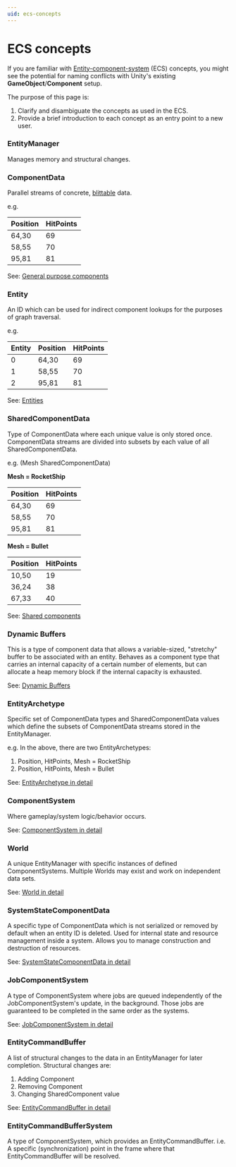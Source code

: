 ```yaml
---
uid: ecs-concepts
---
```

# ECS concepts

If you are familiar with [Entity-component-system](https://en.wikipedia.org/wiki/Entity%E2%80%93component%E2%80%93system) (ECS) concepts, you might see the potential for naming conflicts with Unity's existing __GameObject__/__Component__ setup. 

The purpose of this page is:
1. Clarify and disambiguate the concepts as used in the ECS.
2. Provide a brief introduction to each concept as an entry point to a new user.

### EntityManager
Manages memory and structural changes.

### ComponentData
Parallel streams of concrete, [blittable](https://docs.microsoft.com/en-us/dotnet/framework/interop/blittable-and-non-blittable-types) data. 

e.g.

| Position | HitPoints |
| ---------- | -----------|
| 64,30     | 69          |
| 58,55     | 70          |
| 95,81     | 81          |

See: [General purpose components](component_data.md)


### Entity
An ID which can be used for indirect component lookups for the purposes of graph traversal.

e.g.

| Entity | Position | HitPoints |
|--- | ---------- | -----------|
|0 | 64,30     | 69          |
|1 | 58,55     | 70          |
|2 | 95,81     | 81          |

See: [Entities](ecs_entities.md)

### SharedComponentData
Type of ComponentData where each unique value is only stored once. ComponentData streams are divided into subsets by each value of all SharedComponentData.

e.g. (Mesh SharedComponentData)

__Mesh = RocketShip__

| Position | HitPoints |
| ---------- | -----------|
| 64,30     | 69          |
| 58,55     | 70          |
| 95,81     | 81          |

__Mesh = Bullet__

| Position | HitPoints |
| ---------- | -----------|
| 10,50     | 19          |
| 36,24     | 38          |
| 67,33     | 40          |

See: [Shared components](shared_component_data.md)

### Dynamic Buffers

This is a type of component data that allows a variable-sized, "stretchy"
buffer to be associated with an entity. Behaves as a component type that
carries an internal capacity of a certain number of elements, but can allocate
a heap memory block if the internal capacity is exhausted.

See: [Dynamic Buffers](dynamic_buffers.md)

### EntityArchetype
Specific set of ComponentData types and SharedComponentData values which define the subsets of ComponentData streams stored in the EntityManager.

e.g. In the above, there are two EntityArchetypes:
1. Position, HitPoints, Mesh = RocketShip
2. Position, HitPoints, Mesh = Bullet

See: [EntityArchetype in detail](../api/Unity.Entities.EntityArchetype.html)

### ComponentSystem
Where gameplay/system logic/behavior occurs.

See: [ComponentSystem in detail](ecs_in_detail.md#componentsystem)

### World
A unique EntityManager with specific instances of defined ComponentSystems. Multiple Worlds may exist and work on independent data sets.

See: [World in detail](ecs_in_detail.md#world)

### SystemStateComponentData
A specific type of ComponentData which is not serialized or removed by default when an entity ID is deleted. Used for internal state and resource management inside a system. Allows you to manage construction and destruction of resources.

See: [SystemStateComponentData in detail](ecs_in_detail.md#systemstatecomponentdata)

### JobComponentSystem
A type of ComponentSystem where jobs are queued independently of the JobComponentSystem's update, in the background. Those jobs are guaranteed to be completed in the same order as the systems. 

See: [JobComponentSystem in detail](ecs_in_detail.md#jobcomponentsystem)

### EntityCommandBuffer
A list of structural changes to the data in an EntityManager for later completion. Structural changes are:
1. Adding Component
2. Removing Component
3. Changing SharedComponent value

See: [EntityCommandBuffer in detail](ecs_in_detail.md#entitycommandbuffer)

### EntityCommandBufferSystem
A type of ComponentSystem, which provides an EntityCommandBuffer. i.e. A specific (synchronization) point in the frame where that EntityCommandBuffer will be resolved.





